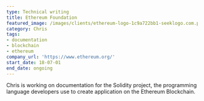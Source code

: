 ```yaml
---
type: Technical writing
title: Ethereum Foundation
featured_image: /images/clients/ethereum-logo-1c9a722bb1-seeklogo.com.png
category: Chris
tags:
- documentation
- blockchain
- ethereum
company_url: 'https://www.ethereum.org/'
start_date: 18-07-01
end_date: ongoing
---
```


Chris is working on documentation for the Solidity project, the programming language developers use to create application on the Ethereum Blockchain.
